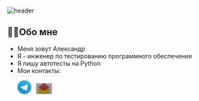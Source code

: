 ![header](https://capsule-render.vercel.app/api?type=waving&color=gradient&customColorList=2&height=160&section=header&text=Hi%20there!&fontAlignY=32&fontAlign=20&fontSize=52&animation=twinkling&fontColor=EAF5D2)

<!--About me-->

## :technologist:Обо мне
- Меня зовут Александр
- Я - инженер по тестированию программного обеспечения
- Я пишу автотесты на Python
- Мои контакты:

<p>
  &#8287;&#8287;&#8287;&#8287;&#8287;
  <a href="https://t.me/Aleksandr_Nikiforoff"><img width="32px" alt="Telegram" title="Telegram" src="images/social_networks/tg.png"/></a>
  &#8287;
  <a href="nikiforov1709@yandex.ru"><img width="37px" alt="Write me Email" title="mail.yandex" src="images/social_networks/ya_mail.png"/></a>
</p>